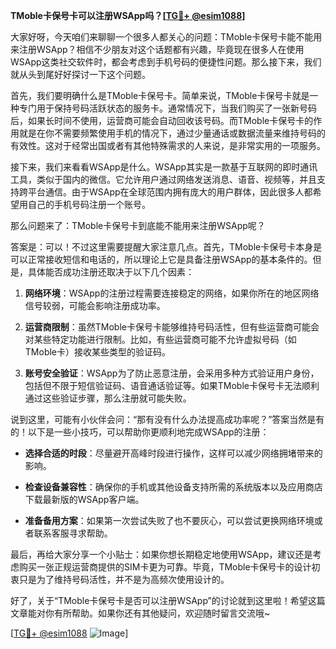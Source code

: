 **TMoble卡保号卡可以注册WSApp吗？[[TG💪+ @esim1088](https://t.me/s/esim1088)]**

大家好呀，今天咱们来聊聊一个很多人都关心的问题：TMoble卡保号卡能不能用来注册WSApp？相信不少朋友对这个话题都有兴趣，毕竟现在很多人在使用WSApp这类社交软件时，都会考虑到手机号码的便捷性问题。那么接下来，我们就从头到尾好好探讨一下这个问题。

首先，我们要明确什么是TMoble卡保号卡。简单来说，TMoble卡保号卡就是一种专门用于保持号码活跃状态的服务卡。通常情况下，当我们购买了一张新号码后，如果长时间不使用，运营商可能会自动回收该号码。而TMoble卡保号卡的作用就是在你不需要频繁使用手机的情况下，通过少量通话或数据流量来维持号码的有效性。这对于经常出国或者有其他特殊需求的人来说，是非常实用的一项服务。

接下来，我们来看看WSApp是什么。WSApp其实是一款基于互联网的即时通讯工具，类似于国内的微信。它允许用户通过网络发送消息、语音、视频等，并且支持跨平台通信。由于WSApp在全球范围内拥有庞大的用户群体，因此很多人都希望用自己的手机号码注册一个账号。

那么问题来了：TMoble卡保号卡到底能不能用来注册WSApp呢？

答案是：可以！不过这里需要提醒大家注意几点。首先，TMoble卡保号卡本身是可以正常接收短信和电话的，所以理论上它是具备注册WSApp的基本条件的。但是，具体能否成功注册还取决于以下几个因素：

1. **网络环境**：WSApp的注册过程需要连接稳定的网络，如果你所在的地区网络信号较弱，可能会影响注册成功率。
   
2. **运营商限制**：虽然TMoble卡保号卡能够维持号码活性，但有些运营商可能会对某些特定功能进行限制。比如，有些运营商可能不允许虚拟号码（如TMoble卡）接收某些类型的验证码。

3. **账号安全验证**：WSApp为了防止恶意注册，会采用多种方式验证用户身份，包括但不限于短信验证码、语音通话验证等。如果TMoble卡保号卡无法顺利通过这些验证步骤，那么注册就可能失败。

说到这里，可能有小伙伴会问：“那有没有什么办法提高成功率呢？”答案当然是有的！以下是一些小技巧，可以帮助你更顺利地完成WSApp的注册：

- **选择合适的时段**：尽量避开高峰时段进行操作，这样可以减少网络拥堵带来的影响。
  
- **检查设备兼容性**：确保你的手机或其他设备支持所需的系统版本以及应用商店下载最新版的WSApp客户端。

- **准备备用方案**：如果第一次尝试失败了也不要灰心，可以尝试更换网络环境或者联系客服寻求帮助。

最后，再给大家分享一个小贴士：如果你想长期稳定地使用WSApp，建议还是考虑购买一张正规运营商提供的SIM卡更为可靠。毕竟，TMoble卡保号卡的设计初衷只是为了维持号码活性，并不是为高频次使用设计的。

好了，关于“TMoble卡保号卡是否可以注册WSApp”的讨论就到这里啦！希望这篇文章能对你有所帮助。如果你还有其他疑问，欢迎随时留言交流哦~

[[TG💪+ @esim1088](https://t.me/s/esim1088) ![Image](https://i.postimg.cc/4NQfJmqS/Snipaste-2025-05-13-00-14-12.png)]